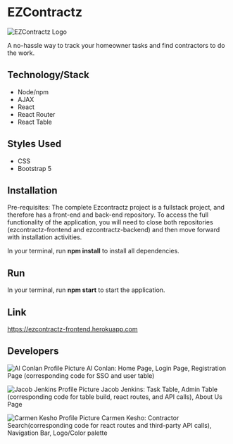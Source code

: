 # EZContractz

![EZContractz Logo](logo5.png)

A no-hassle way to track your homeowner tasks and find contractors to do the work. 

## Technology/Stack

- Node/npm
- AJAX
- React
- React Router
- React Table

## Styles Used
- CSS
- Bootstrap 5

## Installation
Pre-requisites: The complete Ezcontractz project is a fullstack project, and therefore has a front-end and back-end repository. To access the full functionality of the application, you will need to close both repositories (ezcontractz-frontend and ezcontractz-backend) and then move forward with installation activities. 

In your terminal, run **npm install** to install all dependencies.

## Run

In your terminal, run **npm start** to start the application.

## Link
https://ezcontractz-frontend.herokuapp.com 

## Developers

![Al Conlan Profile Picture](Al.jpg)
Al Conlan: Home Page, Login Page, Registration Page (corresponding code for SSO and user table)

![Jacob Jenkins Profile Picture](Jake.jpg)
Jacob Jenkins: Task Table, Admin Table (corresponding code for table build, react routes, and API calls), About Us Page

![Carmen Kesho Profile Picture](Carmen.jpg) 
Carmen Kesho: Contractor Search(corresponding code for react routes and third-party API calls), Navigation Bar, Logo/Color palette

